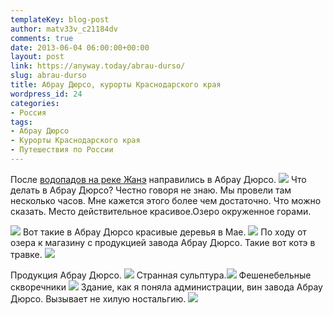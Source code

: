 ```yaml
---
templateKey: blog-post
author: matv33v_c21184dv
comments: true
date: 2013-06-04 06:00:00+00:00
layout: post
link: https://anyway.today/abrau-durso/
slug: abrau-durso
title: Абрау Дюрсо, курорты Краснодарского края
wordpress_id: 24
categories:
- Россия
tags:
- Абрау Дюрсо
- Курорты Краснодарского края
- Путешествия по России
---
```


После [водопадов на реке Жанэ](httpss://anyway.today/vodopadi-na-reke-jane/) направились в Абрау Дюрсо.
![](https://anyway.today/wp-content/uploads/2013/06/2013-05-02_16-23_Gelendzhik_297.jpg)
Что делать в Абрау Дюрсо? Честно говоря не знаю. Мы провели там несколько часов. Мне кажется этого более чем достаточно. Что можно сказать. Место действительное красивое.<!-- more -->Озеро окруженное горами.


![](https://anyway.today/wp-content/uploads/2013/06/2013-05-02_16-19_Gelendzhik_292.jpg)
Вот такие в Абрау Дюрсо красивые деревья в Мае.
![](https://anyway.today/wp-content/uploads/2013/06/2013-05-02_16-11_Gelendzhik_277.jpg)
По ходу от озера к магазину с продукцией завода Абрау Дюрсо. Такие вот котэ в травке.
![](https://anyway.today/wp-content/uploads/2013/06/2013-05-02_16-27_Gelendzhik_311.jpg)




Продукция Абрау Дюрсо.
![](https://anyway.today/wp-content/uploads/2013/06/2013-05-02_16-27_Gelendzhik_312.jpg)
Странная сульптура.![](https://anyway.today/wp-content/uploads/2013/06/2013-05-02_16-28_Gelendzhik_314.jpg)
Фешенебельные скворечники
![](https://anyway.today/wp-content/uploads/2013/06/2013-05-02_16-29_Gelendzhik_316.jpg)
Здание, как я поняла администрации, вин завода Абрау Дюрсо. Вызывает не хилую ностальгию.
![](https://anyway.today/wp-content/uploads/2013/06/2013-05-02_16-32_Gelendzhik_321.jpg)







